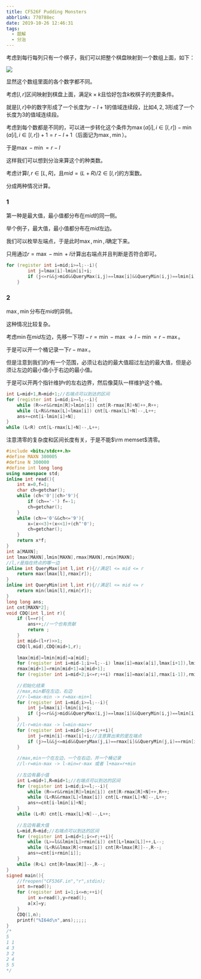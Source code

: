 ```yaml
---
title: CF526F Pudding Monsters
abbrlink: 770788ec
date: 2019-10-26 12:46:31
tags:
  - 题解
  - 分治
---
```


考虑到每行每列只有一个棋子，我们可以把整个棋盘映射到一个数组上面，如下：

![](https://ae01.alicdn.com/kf/H147a92ad8e27405a92ea9487c33dfb2dk.png)

显然这个数组里面的各个数字都不同。

考虑$[l,r]$区间映射到棋盘上面，满足$k \times k$且恰好包含$k$枚棋子的充要条件。

就是$[l,r]$中的数字形成了一个长度为$r-l+1$的值域连续段，比如$4,2,3$形成了一个长度为$3$的值域连续段。

考虑到每个数都是不同的，可以进一步转化这个条件为$\max(a[i] ,i\in [l,r])-\min(a[i] ,i\in [l,r])+1 = r-l+1$（后面记为$\max,\min$）。

于是$\max-\min=r-l$

这样我们可以想到分治来算这个的种类数。

考虑计算$l,r \in [L,R]$，且$mid=(L+R)/2 \in [l,r]$的方案数。

分成两种情况计算。

### 1

第一种是最大值，最小值都分布在$mid$的同一侧。

举个例子，最大值，最小值都分布在$mid$左边。

我们可以枚举左端点，于是此时$\max,\min,l$确定下来。

只用通过$r=\max-\min+l$计算出右端点并且判断是否符合即可。

```cpp
for (register int i=mid;i>=l;--i){
		int j=lmax[i]-lmin[i]+i;
		if (j<=r&&j>mid&&QueryMax(i,j)==lmax[i]&&QueryMin(i,j)==lmin[i]) ans++;
	}
```

### 2

$\max,\min$分布在$mid$的异侧。

这种情况比较复杂。

考虑$\min$在$mid$左边，先移一下项$l-r=\min-\max \to l-\min=r-\max$。

于是可以开一个桶记录一下$r-\max$。

但是注意到我们的$r$有一个范围，必须让右边的最大值超过左边的最大值，但是必须让左边的最小值小于右边的最小值。

于是可以开两个指针维护$r$的左右边界，然后像莫队一样维护这个桶。

```cpp
int L=mid+1,R=mid+1;//右端点可以到达的区间
for (register int i=mid;i>=l;--i){
	while (R<=r&&rmin[R]>lmin[i]) cnt[R-rmax[R]+N]++,R++;
	while (L<R&&rmax[L]<lmax[i]) cnt[L-rmax[L]+N]--,L++;
	ans+=cnt[i-lmin[i]+N];
}
while (L<R) cnt[L-rmax[L]+N]--,L++;
```

 注意清零的复杂度和区间长度有关，于是不能$\rm memset$清零。

```cpp
#include <bits/stdc++.h>
#define MAXN 300005
#define N 300000
#define int long long
using namespace std;
inline int read(){
    int x=0,f=1;
    char ch=getchar();
    while (ch<'0'||ch>'9'){
        if (ch=='-') f=-1;
        ch=getchar();
    }
    while (ch>='0'&&ch<='9'){
        x=(x<<3)+(x<<1)+(ch^'0');
        ch=getchar();
    }
    return x*f;
}
int a[MAXN];
int lmax[MAXN],lmin[MAXN],rmax[MAXN],rmin[MAXN];
//l,r是指在终点的哪一边
inline int QueryMax(int l,int r){//满足l <= mid <= r
	return max(lmax[l],rmax[r]);
}
inline int QueryMin(int l,int r){//满足l <= mid <= r
	return min(lmin[l],rmin[r]);
}
long long ans;
int cnt[MAXN*2];
void CDQ(int l,int r){
	if (l==r){
		ans++;//一个也有贡献
		return ;
	}
	int mid=(l+r)>>1;
	CDQ(l,mid),CDQ(mid+1,r);
 
	lmax[mid]=lmin[mid]=a[mid];
	for (register int i=mid-1;i>=l;--i) lmax[i]=max(a[i],lmax[i+1]),lmin[i]=min(a[i],lmin[i+1]);
	rmax[mid+1]=rmin[mid+1]=a[mid+1];
	for (register int i=mid+2;i<=r;++i) rmax[i]=max(a[i],rmax[i-1]),rmin[i]=min(a[i],rmin[i-1]);
 
	//初始化结束
	//max,min都在左边，右边
	//r-l=max-min -> r=max-min+l
	for (register int i=mid;i>=l;--i){
		int j=lmax[i]-lmin[i]+i;
		if (j<=r&&j>mid&&QueryMax(i,j)==lmax[i]&&QueryMin(i,j)==lmin[i]) ans++;
	}
	//l-r=min-max -> l=min-max+r
	for (register int i=mid+1;i<=r;++i){
		int j=rmin[i]-rmax[i]+i;//注意算出来的是左端点
		if (j>=l&&j<=mid&&QueryMax(j,i)==rmax[i]&&QueryMin(j,i)==rmin[i]) ans++;
	}
 
	//max,min一个在左边，一个在右边，开一个桶记录
	//l-r=min-max -> l-min=r-max 或者 l+max=r+min
 
	//左边有最小值
	int L=mid+1,R=mid+1;//右端点可以到达的区间
	for (register int i=mid;i>=l;--i){
		while (R<=r&&rmin[R]>lmin[i]) cnt[R-rmax[R]+N]++,R++;
		while (L<R&&rmax[L]<lmax[i]) cnt[L-rmax[L]+N]--,L++;
		ans+=cnt[i-lmin[i]+N];
	}
	while (L<R) cnt[L-rmax[L]+N]--,L++;
 
	//左边有最大值
	L=mid,R=mid;//右端点可以到达的区间
	for (register int i=mid+1;i<=r;++i){
		while (L>=l&&lmin[L]>rmin[i]) cnt[L+lmax[L]]++,L--;
		while (L<R&&lmax[R]<rmax[i]) cnt[R+lmax[R]]--,R--;
		ans+=cnt[i+rmin[i]];
	}
	while (R>L) cnt[R+lmax[R]]--,R--;
}
signed main(){
	//freopen("CF536F.in","r",stdin);
	int n=read();
	for (register int i=1;i<=n;++i){
		int x=read(),y=read();
		a[x]=y;
	}
	CDQ(1,n);
	printf("%I64d\n",ans);;;;;
}
/*
5
1 1
4 3
3 2
2 4
5 5
*/
```

